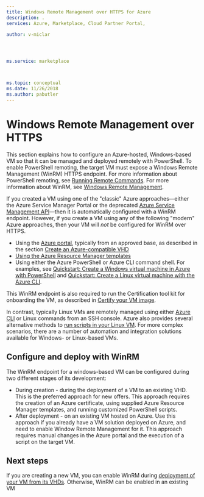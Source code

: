```yaml
---
title: Windows Remote Management over HTTPS for Azure 
description: .
services: Azure, Marketplace, Cloud Partner Portal, 

author: v-miclar




ms.service: marketplace



ms.topic: conceptual
ms.date: 11/26/2018
ms.author: pabutler
---
```


# Windows Remote Management over HTTPS

This section explains how to configure an Azure-hosted, Windows-based VM so that it can be managed and deployed remotely with PowerShell.  To enable PowerShell remoting, the target VM must expose a Windows Remote Management (WinRM) HTTPS endpoint.  For more information about PowerShell remoting, see [Running Remote Commands](https://docs.microsoft.com/powershell/scripting/core-powershell/running-remote-commands?view=powershell-6).  For more information about WinRM, see [Windows Remote Management](https://docs.microsoft.com/windows/desktop/WinRM/portal).

If you created a VM using one of the "classic" Azure approaches—either the Azure Service Manager Portal or the deprecated [Azure Service Management API](https://docs.microsoft.com/previous-versions/azure/ee460799(v=azure.100))—then it is automatically configured with a WinRM endpoint.  However, if you create a VM using any of the following "modern" Azure approaches, then your VM will *not* be configured for WinRM over HTTPS.  

- Using the [Azure portal](https://portal.azure.com/), typically from an approved base, as described in the section [Create an Azure-compatible VHD](https://docs.microsoft.com/azure/marketplace/cloud-partner-portal/virtual-machine/cpp-create-vhd)
- [Using the Azure Resource Manager templates](https://docs.microsoft.com/azure/virtual-machines/windows/ps-template)
- Using either the Azure PowerShell or Azure CLI command shell.  For examples, see [Quickstart: Create a Windows virtual machine in Azure with PowerShell](https://docs.microsoft.com/azure/virtual-machines/windows/quick-create-powershell) and [Quickstart: Create a Linux virtual machine with the Azure CLI](https://docs.microsoft.com/azure/virtual-machines/linux/quick-create-cli).

This WinRM endpoint is also required to run the Certification tool kit for onboarding the VM, as described in [Certify your VM image](https://docs.microsoft.com/azure/marketplace/cloud-partner-portal/virtual-machine/cpp-certify-vm).

In contrast, typically Linux VMs are remotely managed using either [Azure CLI](https://docs.microsoft.com/cli/azure) or Linux commands from an SSH console.  Azure also provides several alternative methods to [run scripts in your Linux VM](https://docs.microsoft.com/azure/virtual-machines/linux/run-scripts-in-vm).  For more complex scenarios, there are a number of automation and integration solutions available for Windows- or Linux-based VMs.


## Configure and deploy with WinRM

The WinRM endpoint for a windows-based VM can be configured during two different stages of its development:

- During creation - during the deployment of a VM to an existing VHD.  This is the preferred approach for new offers.  This approach requires the creation of an Azure certificate, using supplied Azure Resource Manager templates, and running customized PowerShell scripts. 
- After deployment - on an existing VM hosted on Azure.  Use this approach if you already have a VM solution deployed on Azure, and need to enable Window Remote Management for it.  This approach requires manual changes in the Azure portal and the execution of a script on the target VM. 


## Next steps
If you are creating a new VM, you can enable WinRM during [deployment of your VM from its VHDs](./cpp-deploy-vm-vhd.md).  Otherwise, WinRM can be enabled in an existing VM  
